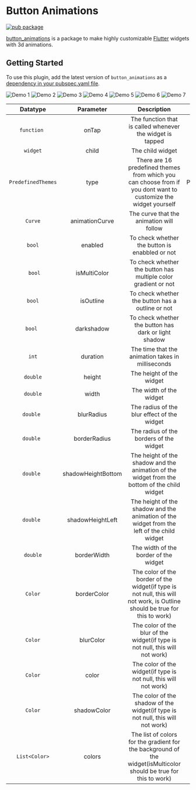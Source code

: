 # Button Animations

[![pub package](https://img.shields.io/pub/v/path_provider.svg)](https://pub.dartlang.org/packages/path_provider)

[button_animations](https://pub.dev/packages/button_animations) is a package to make highly customizable [Flutter](https://flutter.dev/) widgets with 3d animations.

## Getting Started

To use this plugin, add the latest version of `button_animations` as a [dependency in your pubspec.yaml file](https://flutter.io/platform-plugins/).

![Demo 1](https://raw.githubusercontent.com/anshrathod/button_animations/master/Screenshots/1.jpg) ![Demo 2](https://raw.githubusercontent.com/anshrathod/button_animations/master/Screenshots/2.jpg) ![Demo 3](https://raw.githubusercontent.com/anshrathod/button_animations/master/Screenshots/3.jpg) ![Demo 4](https://raw.githubusercontent.com/anshrathod/button_animations/master/Screenshots/4.jpg) ![Demo 5](https://raw.githubusercontent.com/anshrathod/button_animations/master/Screenshots/5.jpg) ![Demo 6](https://raw.githubusercontent.com/anshrathod/button_animations/master/Screenshots/6.jpg) ![Demo 7](https://raw.githubusercontent.com/anshrathod/button_animations/master/Screenshots/7.jpg)

|      Datatype      |     Parameter      |                                                        Description                                                         |      Default Value       | Required |
| :----------------: | :----------------: | :------------------------------------------------------------------------------------------------------------------------: | :----------------------: | :------: |
|    `function `     |       onTap        |                                 The function that is called whenever the widget is tapped                                  |            --            |   Yes    |
|     ` widget `     |       child        |                                                      The child widget                                                      |            --            |   Yes    |
| `PredefinedThemes` |        type        |      There are 16 predefined themes from which you can choose from if you dont want to customize the widget yourself       | PredefinedThemes.primary |    No    |
|      `Curve`       |   animationCurve   |                                          The curve that the animation will follow                                          |      Curves.easeIn       |    No    |
|      ` bool `      |      enabled       |                                       To check whether the button is enabbled or not                                       |           true           |    No    |
|      ` bool`       |    isMultiColor    |                               To check whether the button has multiple color gradient or not                               |          false           |    No    |
|      ` bool `      |     isOutline      |                                      To check whether the button has a outline or not                                      |          false           |    No    |
|      `bool `       |     darkshadow     |                                    To check whether the button has dark or light shadow                                    |           true           |    No    |
|      ` int `       |      duration      |                                     The time that the animation takes in milliseconds                                      |            70            |    No    |
|      `double`      |       height       |                                                  The height of the widget                                                  |            64            |    No    |
|     ` double `     |       width        |                                                  The width of the widget                                                   |           200            |    No    |
|     `double `      |     blurRadius     |                                        The radius of the blur effect of the widget                                         |            0             |    No    |
|     `double `      |    borderRadius    |                                          The radius of the borders of the widget                                           |            12            |    No    |
|     `double `      | shadowHeightBottom |                The height of the shadow and the animation of the widget from the bottom of the child widget                |            4             |    No    |
|     `double `      |  shadowHeightLeft  |                 The height of the shadow and the animation of the widget from the left of the child widget                 |            0             |    No    |
|      `double`      |    borderWidth     |                                           The width of the border of the widget                                            |            1             |    No    |
|      `Color`       |    borderColor     | The color of the border of the widget(if type is not null, this will not work, is Outline should be true for this to work) |       Colors.black       |    No    |
|      `Color`       |     blurColor      |                        The color of the blur of the widget(if type is not null, this will not work)                        |       Colors.black       |    No    |
|      `Color`       |       color        |                              The color of the widget(if type is not null, this will not work)                              |       Colors.blue        |    No    |
|      `Color`       |    shadowColor     |                       The color of the shadow of the widget(if type is not null, this will not work)                       |       Colors.black       |    No    |
|   `List<Color>`    |       colors       |     The list of colors for the gradient for the background of the widget(isMulticolor should be true for this to work)     |            []            |    No    |
